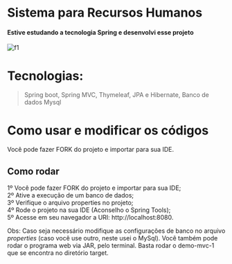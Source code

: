 # Sistema para Recursos Humanos
#### Estive estudando a tecnologia Spring e desenvolvi esse projeto
![f1](https://user-images.githubusercontent.com/15651513/98315922-292a1780-1fb8-11eb-997f-ea9b79910b18.png)

# Tecnologias:
>Spring boot,
>Spring MVC,
>Thymeleaf,
>JPA  e Hibernate,
>Banco de dados Mysql

# Como usar e modificar os códigos
Você pode fazer FORK do projeto e importar para sua IDE.

## Como rodar
1º Você pode fazer FORK do projeto e importar para sua IDE;<br>
2º Ative a execução de um banco de dados;<br>
3º Verifique o arquivo properties no projeto;<br>
4º Rode o projeto na sua IDE (Aconselho o Spring Tools);<br>
5º Acesse em seu navegador a URI: http://localhost:8080.<br>

Obs: Caso seja necessário modifique as configurações de banco no arquivo <i>properties</i> (caso você use outro, neste usei o MySql).
Você também pode rodar o programa web via JAR, pelo terminal. Basta rodar o demo-mvc-1 que se encontra no diretório target.




